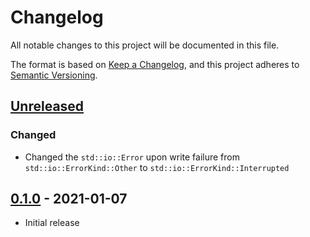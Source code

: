 # Changelog
All notable changes to this project will be documented in this file.

The format is based on [Keep a Changelog](https://keepachangelog.com/en/1.0.0/),
and this project adheres to [Semantic Versioning](https://semver.org/spec/v2.0.0.html).

## [Unreleased]
### Changed
- Changed the `std::io::Error` upon write failure from
  `std::io::ErrorKind::Other` to `std::io::ErrorKind::Interrupted`

## [0.1.0] - 2021-01-07
- Initial release

[Unreleased]: https://github.com/newAM/corsairmi-rs/compare/v0.1.0...HEAD
[0.1.0]: https://github.com/newAM/corsairmi-rs/releases/tag/v0.1.0
